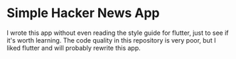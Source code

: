 # Simple Hacker News App

I wrote this app without even reading the style guide for flutter,
just to see if it's worth learning.
The code quality in this repository is very poor,
but I liked flutter and will probably rewrite this app.

